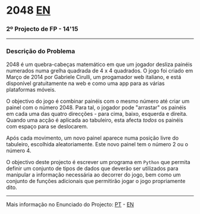 # 2048 [EN](README.md)
### 2º Projecto de FP - 14'15

---

### Descrição do Problema

2048 é um quebra-cabeças matemático em que um jogador desliza painéis 
numerados numa grelha quadrada de 4 x 4 quadrados. O jogo foi criado em Março 
de 2014 por Gabriele Cirulli, um progamador web italiano, e está disponível 
gratuitamente na web e como uma app para as várias plataformas móveis.

O objectivo do jogo é combinar painéis com o mesmo número até criar um painel 
com o número 2048. Para tal, o jogador pode "arrastar" os painéis em cada uma 
das quatro direcções - para cima, baixo, esquerda e direita. Quando uma acção 
é aplicada ao tabuleiro, esta afecta *todos* os painéis com espaço para se 
deslocarem.

Após cada movimento, um novo painel aparece numa posição livre do tabuleiro, 
escolhida aleatoriamente. Este novo painel tem o número 2 ou o número 4.

O objectivo deste projecto é escrever um programa em `Python` que permita 
definir um conjunto de tipos de dados que deverão ser utilizados para 
manipular a informação necessária ao decorrer do jogo, bem como um conjunto 
de funções adicionais que permitirão jogar o jogo propriamente dito.

---

Mais informação no Enunciado do Projecto: [PT][PT] - [EN][EN]

[PT]: statement_pt.pdf "Enunciado do Projecto"
[EN]: statement_en.pdf "Problem Statement"

